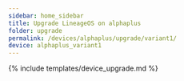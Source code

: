 ```yaml
---
sidebar: home_sidebar
title: Upgrade LineageOS on alphaplus
folder: upgrade
permalink: /devices/alphaplus/upgrade/variant1/
device: alphaplus_variant1
---
```

{% include templates/device_upgrade.md %}
